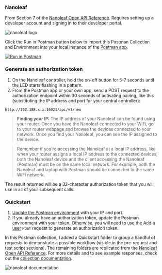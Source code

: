 ### Nanoleaf

From Section 7 of the [Nanoleaf Open API Reference](http://forum.nanoleaf.me/docs/openapi). Requires setting up a developer account and signing in to their developer portal.

![[nanoleaf logo](https://s3.amazonaws.com/postman-static-getpostman-com/postman-docs/nanoleaf-logo.png)](https://s3.amazonaws.com/postman-static-getpostman-com/postman-docs/nanoleaf-logo.png)

Click the Run in Postman button below to import this Postman Collection and Environment into your local instance of the [Postman app](https://www.getpostman.com/apps).

[![Run in Postman](https://run.pstmn.io/button.svg)](https://app.getpostman.com/run-collection/b6c8948a002d2dcd6364#?env%5BNanoleaf%5D=W3sia2V5IjoiaXBBZGRyZXNzIiwidmFsdWUiOiIxOTIuMTY4LngueDoxNjAyMSIsImVuYWJsZWQiOnRydWUsInR5cGUiOiJ0ZXh0In0seyJrZXkiOiJhdXRoVG9rZW4iLCJ2YWx1ZSI6IkFkZC1hLXVzZXItdG8tZ2VuZXJhdGUtYXV0aC10b2tlbiIsImVuYWJsZWQiOnRydWUsInR5cGUiOiJ0ZXh0In1d)

### Generate an authorization token

1. On the Nanoleaf controller, hold the on-off button for 5-7 seconds until the LED starts flashing in a pattern.
2. From the Postman app or your own app, send a POST request to the authorization endpoint within 30 seconds of activating pairing, like this (substituting the IP address and port for your central controller):

`http://192.188.x.x:16021/api/v1/new`

> **Finding your IP:** The IP address of your Nanoleaf can be found using your router. Once you have the Nanoleaf connected to your WiFi, go to your router webpage and browse the devices connected to your network. Once you find your Nanoleaf, you can see the IP assigned to the device. 

> Remember if you're accessing the Nanoleaf at a local IP address, like when your router assigns a local IP address to the connected devices, both the Nanoleaf device and the client accessing the Nanoleaf (Postman) must be on the same local network. For example, both the Nanoleaf and laptop with Postman should be connected to the same WiFi network.

The result returned will be a 32-character authorization token that you will use in all of your subsequent calls.

### Quickstart

1. [Update the Postman environment](https://www.getpostman.com/docs/v6/postman/environments_and_globals/manage_environments#editing-an-active-environment) with your IP and port.
2. If you already have an authorization token, update the Postman environment with your token. Otherwise, you will need to use the [Add a user](https://documenter.getpostman.com/view/1559645/RW1gEcCH#edd41442-c94f-49dc-977b-8180be92e018) `POST` request to generate an authorization token.

In this Postman collection, I added a Quickstart folder to group a handful of requests to demonstrate a possible workflow (visible in the pre-request and test script sections). The remaining folders are replicated from the [Nanoleaf Open API Reference](http://forum.nanoleaf.me/docs/openapi). For more details and to see example responses, check out the [collection documentation](https://documenter.getpostman.com/view/1559645/RW1gEcCH).

![[nanoleaf documentation](https://s3.amazonaws.com/postman-static-getpostman-com/postman-docs/nanoleaf-documentation.png)](https://s3.amazonaws.com/postman-static-getpostman-com/postman-docs/nanoleaf-documentation.png)
